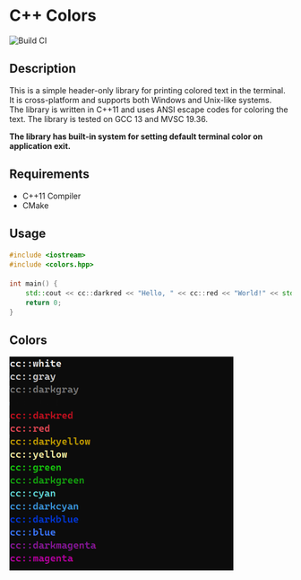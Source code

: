 # C++ Colors

![Build CI](https://github.com/kubsnn/Colors/actions/workflows/ci.yml/badge.svg)

## Description

This is a simple header-only library for printing colored text in the terminal.</br>
It is cross-platform and supports both Windows and Unix-like systems.</br>
The library is written in C++11 and uses ANSI escape codes for coloring the text. The library is tested on GCC 13 and MVSC 19.36.

**The library has built-in system for setting default terminal color on application exit.**

## Requirements

- C++11 Compiler
- CMake

## Usage

```cpp
#include <iostream>
#include <colors.hpp>

int main() {
    std::cout << cc::darkred << "Hello, " << cc::red << "World!" << std::endl;
    return 0;
}
```

## Colors

<img src="./assets/colors.png" width="400" height="381">
